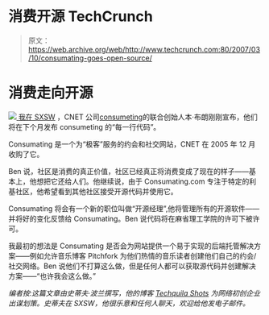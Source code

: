 # 消费开源 TechCrunch

> 原文：<https://web.archive.org/web/http://www.techcrunch.com:80/2007/03/10/consumating-goes-open-source/>

# 消费走向开源

[![](img/723534685fda580e7be5441cfabb90cc.png) ](https://web.archive.org/web/20221206221309/http://www.consumating.com/) [我在 SXSW](https://web.archive.org/web/20221206221309/http://www.techquilashots.com/2007/03/07/south-by-southwest-conference-starts-friday/) ，CNET 公司[consumeting](https://web.archive.org/web/20221206221309/http://www.beta.techcrunch.com/tag/consumating/)的联合创始人本·布朗刚刚宣布，他们将在下个月发布 consumeting 的“每一行代码”。

Consumating 是一个为“极客”服务的约会和社交网站，CNET 在 2005 年 12 月收购了它。

Ben 说，社区是消费的真正价值，社区已经真正将消费变成了现在的样子——基本上，他想把它还给人们。他继续说，由于 Consumating.com 专注于特定的利基社区，他希望看到其他社区接受开源代码并使用它。

Consumating 将会有一个新的职位叫做“开源经理”,他将管理所有的开源软件——并将好的变化反馈给 Consumating。Ben 说代码将在麻省理工学院的许可下被许可。

我最初的想法是 Consumating 是否会为网站提供一个易于实现的后端托管解决方案——例如允许音乐博客 Pitchfork 为他们热情的音乐读者创建他们自己的约会/社交网络。Ben 说他们不打算这么做，但是任何人都可以获取源代码并创建解决方案——“也许我会这么做。”

*编者按:这篇文章由史蒂夫·波兰撰写，他的博客 [Techquila Shots](https://web.archive.org/web/20221206221309/http://www.techquilashots.com/) 为网络初创企业出谋划策。史蒂夫在 SXSW，他很乐意和任何人聊天，欢迎给他发电子邮件。*